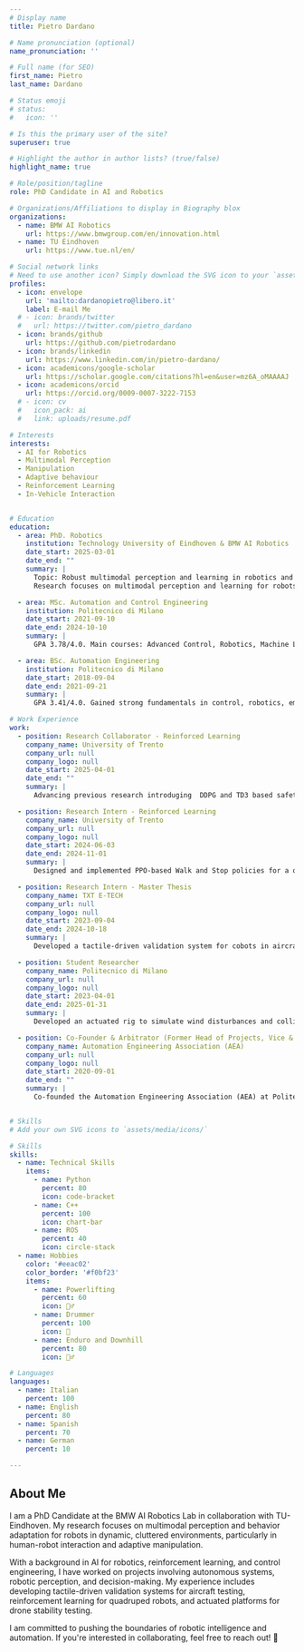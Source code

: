 ```yaml
---
# Display name
title: Pietro Dardano

# Name pronunciation (optional)
name_pronunciation: ''

# Full name (for SEO)
first_name: Pietro
last_name: Dardano

# Status emoji
# status:
#   icon: ''

# Is this the primary user of the site?
superuser: true

# Highlight the author in author lists? (true/false)
highlight_name: true

# Role/position/tagline
role: PhD Candidate in AI and Robotics

# Organizations/Affiliations to display in Biography blox
organizations:
  - name: BMW AI Robotics
    url: https://www.bmwgroup.com/en/innovation.html
  - name: TU Eindhoven
    url: https://www.tue.nl/en/

# Social network links
# Need to use another icon? Simply download the SVG icon to your `assets/media/icons/` folder.
profiles:
  - icon: envelope
    url: 'mailto:dardanopietro@libero.it'
    label: E-mail Me
  # - icon: brands/twitter
  #   url: https://twitter.com/pietro_dardano
  - icon: brands/github
    url: https://github.com/pietrodardano
  - icon: brands/linkedin
    url: https://www.linkedin.com/in/pietro-dardano/
  - icon: academicons/google-scholar
    url: https://scholar.google.com/citations?hl=en&user=mz6A_oMAAAAJ
  - icon: academicons/orcid
    url: https://orcid.org/0009-0007-3222-7153
  # - icon: cv
  #   icon_pack: ai
  #   link: uploads/resume.pdf

# Interests
interests:
  - AI for Robotics
  - Multimodal Perception
  - Manipulation
  - Adaptive behaviour 
  - Reinforcement Learning
  - In-Vehicle Interaction


# Education
education:
  - area: PhD. Robotics
    institution: Technology University of Eindhoven & BMW AI Robotics
    date_start: 2025-03-01
    date_end: ""
    summary: |
      Topic: Robust multimodal perception and learning in robotics and intelligent vehicles.
      Research focuses on multimodal perception and learning for robots, emphasizing object manipulation, environment interaction, and adaptive behaviors. Parallel work involves human-vehicle interaction.

  - area: MSc. Automation and Control Engineering
    institution: Politecnico di Milano
    date_start: 2021-09-10
    date_end: 2024-10-10
    summary: |
      GPA 3.78/4.0. Main courses: Advanced Control, Robotics, Machine Learning, IoT, Autonomous Vehicles and Power Electronics.

  - area: BSc. Automation Engineering
    institution: Politecnico di Milano
    date_start: 2018-09-04
    date_end: 2021-09-21
    summary: |
      GPA 3.41/4.0. Gained strong fundamentals in control, robotics, embedded systems, industrial automation, sensor technology, and signal processing.

# Work Experience
work:
  - position: Research Collaborator - Reinforced Learning
    company_name: University of Trento
    company_url: null
    company_logo: null
    date_start: 2025-04-01
    date_end: ""
    summary: |
      Advancing previous research introduging  DDPG and TD3 based safety value functions, to ensure robustness and safety in RL-based policies for quadruped robots.

  - position: Research Intern - Reinforced Learning
    company_name: University of Trento
    company_url: null
    company_logo: null
    date_start: 2024-06-03
    date_end: 2024-11-01
    summary: |
      Designed and implemented PPO-based Walk and Stop policies for a quadruped robot. Conducted training in Nvidia IsaacSim + IsaacLab and integrated it with the Unitree AlienGo platform. Research contributed to an upcoming publication to submit to IROS 2025.

  - position: Research Intern - Master Thesis
    company_name: TXT E-TECH
    company_url: null
    company_logo: null
    date_start: 2023-09-04
    date_end: 2024-10-18
    summary: |
      Developed a tactile-driven validation system for cobots in aircraft testing, integrating Explainable AI (XAI) to enhance model interpretability. Migrated the system framework from ROS1 to ROS2, implementing hybrid CNNs with Grad-CAM for supervised deep learning. Achieved a classification F1-score of 96%-99.2%.

  - position: Student Researcher
    company_name: Politecnico di Milano
    company_url: null
    company_logo: null
    date_start: 2023-04-01
    date_end: 2025-01-31
    summary: |
      Developed an actuated rig to simulate wind disturbances and collision events for drone stability testing. Integrated sensor fusion from IMUs, gyroscopes, and Hall effect sensors, contributing to improved system behavior prediction.

  - position: Co-Founder & Arbitrator (Former Head of Projects, Vice & President)
    company_name: Automation Engineering Association (AEA)
    company_url: null
    company_logo: null
    date_start: 2020-09-01
    date_end: ""
    summary: |
      Co-founded the Automation Engineering Association (AEA) at Politecnico di Milano, driving student involvement in robotics and automation. Served in leadership roles, including Head of Projects (2021), Vice President (2022), and President (2022-2023), before transitioning to the Arbitrator role. Led national expansion efforts, supervised over 110 students in research projects, and organized technical workshops and industry collaborations.


# Skills
# Add your own SVG icons to `assets/media/icons/`

# Skills
skills:
  - name: Technical Skills
    items:
      - name: Python
        percent: 80
        icon: code-bracket
      - name: C++
        percent: 100
        icon: chart-bar
      - name: ROS
        percent: 40
        icon: circle-stack
  - name: Hobbies
    color: '#eeac02'
    color_border: '#f0bf23'
    items:
      - name: Powerlifting
        percent: 60
        icon: 🏋️‍♂️
      - name: Drummer
        percent: 100
        icon: 🥁
      - name: Enduro and Downhill
        percent: 80
        icon: 🚴‍♂️

# Languages
languages:
  - name: Italian
    percent: 100
  - name: English
    percent: 80
  - name: Spanish
    percent: 70
  - name: German
    percent: 10

---
```


## About Me

I am a PhD Candidate at the BMW AI Robotics Lab in collaboration with TU-Eindhoven. 
My research focuses on multimodal perception and behavior adaptation for robots in dynamic, cluttered environments, particularly in human-robot interaction and adaptive manipulation.

With a background in AI for robotics, reinforcement learning, and control engineering, I have worked on projects involving autonomous systems, robotic perception, and decision-making. My experience includes developing tactile-driven validation systems for aircraft testing, reinforcement learning for quadruped robots, and actuated platforms for drone stability testing.

I am committed to pushing the boundaries of robotic intelligence and automation. If you're interested in collaborating, feel free to reach out! 🚀